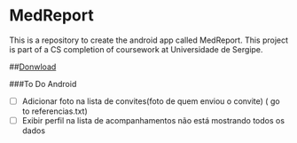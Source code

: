 ﻿# MedReport
This is a repository to create the android app called MedReport. This project is part of a CS completion of coursework at Universidade de Sergipe.


##[Donwload](https://play.google.com/store/apps/details?id=dev.tcc.caique.medreport&hl=pt_BR)

###To Do Android
- [ ] Adicionar foto na lista de convites(foto de quem enviou o convite) ( go to referencias.txt)
- [ ] Exibir perfil na lista de acompanhamentos não está mostrando todos os dados

